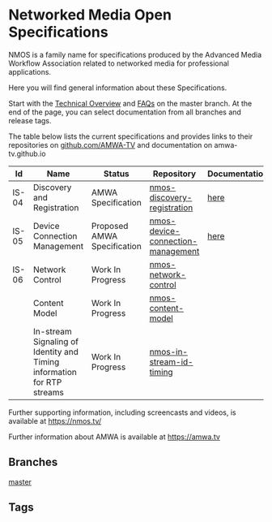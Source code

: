 # Networked Media Open Specifications

NMOS is a family name for specifications produced by the Advanced Media Workflow Association related to networked media for professional applications.

Here you will find general information about these Specifications. 
  
Start with the [Technical Overview](branches/master/NMOS%20Technical%20Overview.html) and [FAQs](branches/master/FAQs.html) on the master branch. At the end of the page, you can select documentation from all branches and release tags.


The table below lists the current specifications and provides links to their repositories  on [github.com/AMWA-TV](https://github.com/AMWA-TV/) and documentation on amwa-tv.github.io


Id | Name  | Status  | Repository  | Documentation
--|---|---|---|--
IS-04 | Discovery and Registration | AMWA Specification  | [nmos-discovery-registration](https://github.com/AMWA-TV/nmos-discovery-registration)  |  [here](https://amwa-tv.github.io/nmos-discovery-registration)
IS-05 | Device Connection Management  | Proposed AMWA Specification  | [nmos-device-connection-management](https://github.com/AMWA-TV/nmos-device-connection-management)  |  [here](https://amwa-tv.github.io/nmos-device-connection-management)
IS-06 | Network Control | Work In Progress  |  [nmos-network-control](https://github.com/AMWA-TV/nmos-network-control) |  
      | Content Model   | Work In Progress  | [nmos-content-model](https://github.com/AMWA-TV/nmos-content-model) |  
      | In-stream Signaling of Identity and Timing information for RTP streams  | Work In Progress  | [nmos-in-stream-id-timing](https://github.com/AMWA-TV/nmos-in-stream-id-timing)  |  

Further supporting information, including screencasts and videos, is available at https://nmos.tv/

Further information about AMWA is available at https://amwa.tv
## Branches

[master](branches/master)

## Tags
